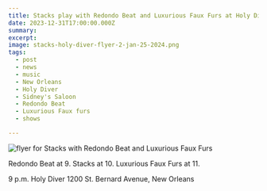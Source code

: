 ```yaml
---
title: Stacks play with Redondo Beat and Luxurious Faux Furs at Holy Diver, Thursday, January 25.
date: 2023-12-31T17:00:00.000Z
summary:
excerpt:
image: stacks-holy-diver-flyer-2-jan-25-2024.png
tags:
  - post 
  - news
  - music
  - New Orleans
  - Holy Diver
  - Sidney's Saloon
  - Redondo Beat
  - Luxurious Faux furs
  - shows

---
```


![flyer for Stacks with Redondo Beat and Luxurious Faux Furs](/static/images/stacks-holy-diver-flyer-2-jan-25-2024.png "flyer for Stacks with Redondo Beat and Luxurious Faux Furs")

Redondo Beat at 9.
Stacks at 10.
Luxurious Faux Furs at 11.

9 p.m.
Holy Diver
1200 St. Bernard Avenue, New Orleans
